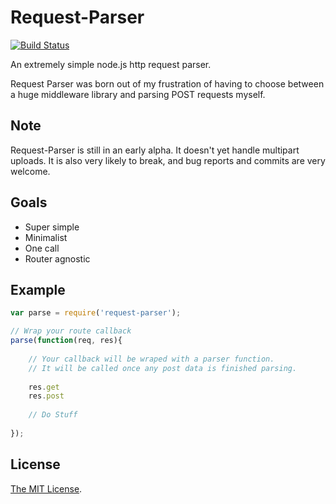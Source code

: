 Request-Parser
==============
[![Build Status](https://travis-ci.org/Onfire7/request-parser.png)](https://travis-ci.org/Onfire7/request-parser)

An extremely simple node.js http request parser.

Request Parser was born out of my frustration of having to choose
between a huge middleware library and parsing POST requests myself.

## Note
Request-Parser is still in an early alpha.
It doesn't yet handle multipart uploads.
It is also very likely to break, and bug reports and commits are very welcome.

## Goals
* Super simple
* Minimalist
* One call
* Router agnostic

## Example
```javascript
var parse = require('request-parser');

// Wrap your route callback
parse(function(req, res){
	
	// Your callback will be wraped with a parser function.
	// It will be called once any post data is finished parsing.
	
	res.get
	res.post
	
	// Do Stuff
	
});
```

## License
[The MIT License](http://www.opensource.org/licenses/mit-license.php).
